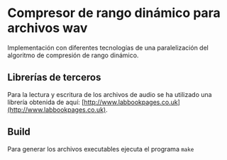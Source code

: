 # Compresor de rango dinámico para archivos wav

Implementación con diferentes tecnologías de una paralelización del algoritmo de compresión de rango dinámico.

## Librerías de terceros

Para la lectura y escritura de los archivos de audio se ha utilizado una librería obtenida de aquí: [http://www.labbookpages.co.uk](http://www.labbookpages.co.uk).

## Build
Para generar los archivos executables ejecuta el programa ```make```

